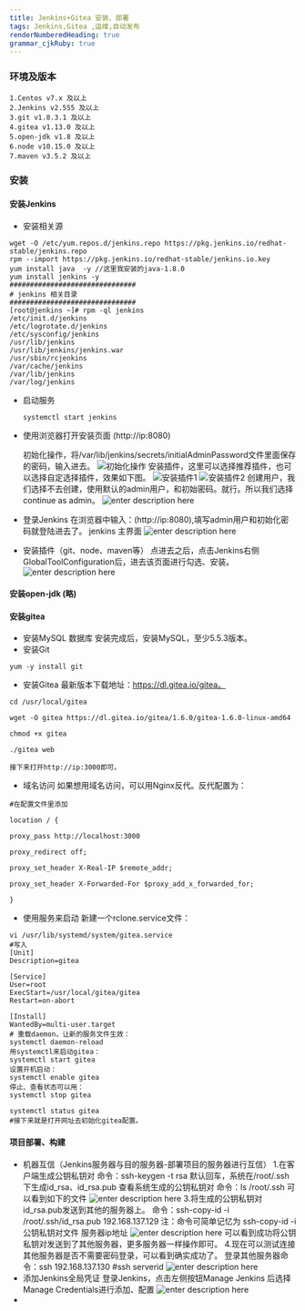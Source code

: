 ```yaml
---
title: Jenkins+Gitea 安装、部署
tags: Jenkins,Gitea ,运维,自动发布
renderNumberedHeading: true
grammar_cjkRuby: true
---
```

### 环境及版本
	1.Centos v7.x 及以上
	2.Jenkins v2.555 及以上
	3.git v1.8.3.1 及以上
	4.gitea v1.13.0 及以上
	5.open-jdk v1.8 及以上
	6.node v10.15.0 及以上
	7.maven v3.5.2 及以上
	
### 安装

#### 安装Jenkins
- 安装相关源
  
``` sh?linenums
wget -O /etc/yum.repos.d/jenkins.repo https://pkg.jenkins.io/redhat-stable/jenkins.repo
rpm --import https://pkg.jenkins.io/redhat-stable/jenkins.io.key
yum install java  -y //这里我安装的java-1.8.0
yum install jenkins -y 
###############################
# jenkins 相关目录
###############################
[root@jenkins ~]# rpm -ql jenkins
/etc/init.d/jenkins
/etc/logrotate.d/jenkins
/etc/sysconfig/jenkins
/usr/lib/jenkins
/usr/lib/jenkins/jenkins.war
/usr/sbin/rcjenkins
/var/cache/jenkins
/var/lib/jenkins
/var/log/jenkins
```

- 启动服务
  ``` sh?|linenums
  systemctl start jenkins
  ```
- 使用浏览器打开安装页面 (http://ip:8080)
  
  初始化操作，将/var/lib/jenkins/secrets/initialAdminPassword文件里面保存的密码，输入进去。
  ![初始化操作](./images/1610003559300.png)
  安装插件，这里可以选择推荐插件，也可以选择自定选择插件，效果如下图。
  ![安装插件1](./images/1610003721043.png)
  ![安装插件2](./images/1610003768351.png)
  创建用户，我们选择不去创建，使用默认的admin用户，和初始密码。就行。所以我们选择continue as admin。
  ![enter description here](./images/1610003928796.png)
- 登录Jenkins
  在浏览器中输入：(http://ip:8080),填写admin用户和初始化密码就登陆进去了。
  jenkins 主界面
  ![enter description here](./images/1610004034070.png)
- 安装插件（git、node、maven等）
  点进去之后，点击Jenkins右侧GlobalToolConfiguration后，进去该页面进行勾选、安装。
 ![enter description here](./images/1610004377152.png)
 
 #### 安装open-jdk (略)
 
 #### 安装gitea
 - 安装MySQL 数据库
   安装完成后，安装MySQL，至少5.5.3版本。
 - 安装Git
   

``` sh?linenums
yum -y install git
```

 - 安装Gitea
	   最新版本下载地址：https://dl.gitea.io/gitea。

``` sh?linenums
cd /usr/local/gitea

wget -O gitea https://dl.gitea.io/gitea/1.6.0/gitea-1.6.0-linux-amd64

chmod +x gitea

./gitea web
```
	接下来打开http://ip:3000即可。
 - 域名访问
   如果想用域名访问，可以用Nginx反代。反代配置为：
   

``` sh?linenums
#在配置文件里添加

location / {

proxy_pass http://localhost:3000

proxy_redirect off;

proxy_set_header X-Real-IP $remote_addr;

proxy_set_header X-Forwarded-For $proxy_add_x_forwarded_for;

}
```

 - 使用服务来启动
   新建一个rclone.service文件：
``` sh?linenums
vi /usr/lib/systemd/system/gitea.service
#写入
[Unit]
Description=gitea

[Service]
User=root
ExecStart=/usr/local/gitea/gitea
Restart=on-abort

[Install]
WantedBy=multi-user.target
# 重载daemon，让新的服务文件生效：
systemctl daemon-reload
用systemctl来启动gitea：
systemctl start gitea
设置开机启动：
systemctl enable gitea
停止、查看状态可以用：
systemctl stop gitea

systemctl status gitea
#接下来就是打开网址去初始化gitea配置。
```
#### 项目部署、构建
- 机器互信（Jenkins服务器与目的服务器-部署项目的服务器进行互信）
  1.在客户端生成公钥私钥对
  命令：ssh-keygen -t rsa
  默认回车，系统在/root/.ssh下生成id_rsa、id_rsa.pub
  查看系统生成的公钥私钥对
  命令：ls /root/.ssh
  可以看到如下的文件
  ![enter description here](./images/1610008231213.png)
  3.将生成的公钥私钥对id_rsa.pub发送到其他的服务器上。
  命令：ssh-copy-id -i /root/.ssh/id_rsa.pub 192.168.137.129 
  注：命令可简单记忆为 ssh-copy-id -i 公钥私钥对文件 服务器ip地址
  ![enter description here](./images/1610008260686.png)
  可以看到成功将公钥私钥对发送到了其他服务器，更多服务器一样操作即可。
  4.现在可以测试连接其他服务器是否不需要密码登录，可以看到确实成功了。
  登录其他服务器命令：ssh 192.168.137.130     #ssh serverid
  ![enter description here](./images/1610008295076.png)
- 添加Jenkins全局凭证
  登录Jenkins，点击左侧按钮Manage Jenkins 后选择Manage Credentials进行添加、配置
  ![enter description here](./images/1610008631401.png)
- 